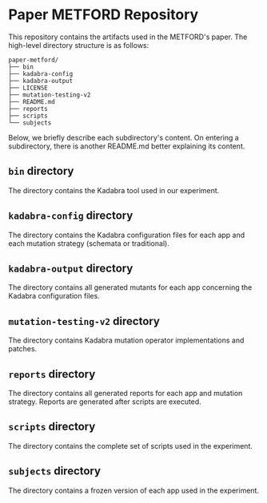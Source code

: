 # Paper METFORD Repository

This repository contains the artifacts used in the METFORD's paper. The high-level directory structure is as follows:

```
paper-metford/
├── bin
├── kadabra-config
├── kadabra-output
├── LICENSE
├── mutation-testing-v2
├── README.md
├── reports
├── scripts
└── subjects
```

Below, we briefly describe each subdirectory's content. On entering a subdirectory, there is another README.md better explaining its content.

## `bin` directory

The directory contains the Kadabra tool used in our experiment.

## `kadabra-config` directory

The directory contains the Kadabra configuration files for each app and each mutation strategy (schemata or traditional).

## `kadabra-output` directory

The directory contains all generated mutants for each app concerning the Kadabra configuration files.

## `mutation-testing-v2` directory

The directory contains Kadabra mutation operator implementations and patches.

## `reports` directory

The directory contains all generated reports for each app and mutation strategy. Reports are generated after scripts are executed.

## `scripts` directory

The directory contains the complete set of scripts used in the experiment.

## `subjects` directory

The directory contains a frozen version of each app used in the experiment.